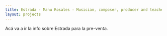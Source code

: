 ```yaml
---
title: Estrada - Manu Rosales - Musician, composer, producer and teacher
layout: projects
---
```


<section>
    <p>
        Acá va a ir la info sobre Estrada para la pre-venta.
    </p>
</section>